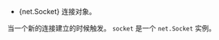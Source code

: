 <!-- YAML
added: v0.1.90
-->

* {net.Socket}  连接对象。

当一个新的连接建立的时候触发。
`socket` 是一个 `net.Socket` 实例。

